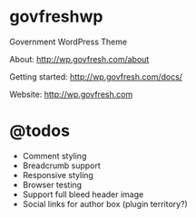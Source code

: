 govfreshwp
==========

Government WordPress Theme

About: http://wp.govfresh.com/about

Getting started: http://wp.govfresh.com/docs/

Website: http://wp.govfresh.com

@todos
=========

- Comment styling
- Breadcrumb support
- Responsive styling
- Browser testing
- Support full bleed header image
- Social links for author box (plugin territory?)
